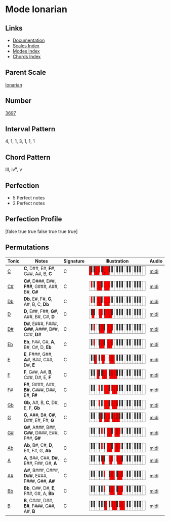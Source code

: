 # Mode Ionarian

## Links

- [Documentation](index.md)
- [Scales Index](Scales.md)
- [Modes Index](Modes.md)
- [Chords Index](Chords.md)

## Parent Scale

[Ionarian](ScaleIonarian.md)

## Number

[3697](https://ianring.com/musictheory/scales/3697)

## Interval Pattern

4, 1, 1, 3, 1, 1, 1

## Chord Pattern

III, iv⁰, v

## Perfection

- 5 Perfect notes
- 2 Perfect notes

## Perfection Profile

[false true true false true true true]

## Permutations

| Tonic | Notes | Signature | Illustration | Audio |
|-------|-------|-----------|--------------|-------|
| [C](ModeCNaturalIonarian.md) | **C**, D##, E#, **F#**, G##, A#, B, **C** | C | ![CNaturalIonarian](ModeCNaturalIonarian.png) | [midi](https://github.com/edipermadi/music/blob/main/docs/ModeCNaturalIonarian.mid?raw=true) |
| [C#](ModeCSharpIonarian.md) | **C#**, D###, E##, **F##**, G###, A##, B#, **C#** | C | ![CSharpIonarian](ModeCSharpIonarian.png) | [midi](https://github.com/edipermadi/music/blob/main/docs/ModeCSharpIonarian.mid?raw=true) |
| [Db](ModeDFlatIonarian.md) | **Db**, E#, F#, **G**, A#, B, C, **Db** | C | ![DFlatIonarian](ModeDFlatIonarian.png) | [midi](https://github.com/edipermadi/music/blob/main/docs/ModeDFlatIonarian.mid?raw=true) |
| [D](ModeDNaturalIonarian.md) | **D**, E##, F##, **G#**, A##, B#, C#, **D** | C | ![DNaturalIonarian](ModeDNaturalIonarian.png) | [midi](https://github.com/edipermadi/music/blob/main/docs/ModeDNaturalIonarian.mid?raw=true) |
| [D#](ModeDSharpIonarian.md) | **D#**, E###, F###, **G##**, A###, B##, C##, **D#** | C | ![DSharpIonarian](ModeDSharpIonarian.png) | [midi](https://github.com/edipermadi/music/blob/main/docs/ModeDSharpIonarian.mid?raw=true) |
| [Eb](ModeEFlatIonarian.md) | **Eb**, F##, G#, **A**, B#, C#, D, **Eb** | C | ![EFlatIonarian](ModeEFlatIonarian.png) | [midi](https://github.com/edipermadi/music/blob/main/docs/ModeEFlatIonarian.mid?raw=true) |
| [E](ModeENaturalIonarian.md) | **E**, F###, G##, **A#**, B##, C##, D#, **E** | C | ![ENaturalIonarian](ModeENaturalIonarian.png) | [midi](https://github.com/edipermadi/music/blob/main/docs/ModeENaturalIonarian.mid?raw=true) |
| [F](ModeFNaturalIonarian.md) | **F**, G##, A#, **B**, C##, D#, E, **F** | C | ![FNaturalIonarian](ModeFNaturalIonarian.png) | [midi](https://github.com/edipermadi/music/blob/main/docs/ModeFNaturalIonarian.mid?raw=true) |
| [F#](ModeFSharpIonarian.md) | **F#**, G###, A##, **B#**, C###, D##, E#, **F#** | C | ![FSharpIonarian](ModeFSharpIonarian.png) | [midi](https://github.com/edipermadi/music/blob/main/docs/ModeFSharpIonarian.mid?raw=true) |
| [Gb](ModeGFlatIonarian.md) | **Gb**, A#, B, **C**, D#, E, F, **Gb** | C | ![GFlatIonarian](ModeGFlatIonarian.png) | [midi](https://github.com/edipermadi/music/blob/main/docs/ModeGFlatIonarian.mid?raw=true) |
| [G](ModeGNaturalIonarian.md) | **G**, A##, B#, **C#**, D##, E#, F#, **G** | C | ![GNaturalIonarian](ModeGNaturalIonarian.png) | [midi](https://github.com/edipermadi/music/blob/main/docs/ModeGNaturalIonarian.mid?raw=true) |
| [G#](ModeGSharpIonarian.md) | **G#**, A###, B##, **C##**, D###, E##, F##, **G#** | C | ![GSharpIonarian](ModeGSharpIonarian.png) | [midi](https://github.com/edipermadi/music/blob/main/docs/ModeGSharpIonarian.mid?raw=true) |
| [Ab](ModeAFlatIonarian.md) | **Ab**, B#, C#, **D**, E#, F#, G, **Ab** | C | ![AFlatIonarian](ModeAFlatIonarian.png) | [midi](https://github.com/edipermadi/music/blob/main/docs/ModeAFlatIonarian.mid?raw=true) |
| [A](ModeANaturalIonarian.md) | **A**, B##, C##, **D#**, E##, F##, G#, **A** | C | ![ANaturalIonarian](ModeANaturalIonarian.png) | [midi](https://github.com/edipermadi/music/blob/main/docs/ModeANaturalIonarian.mid?raw=true) |
| [A#](ModeASharpIonarian.md) | **A#**, B###, C###, **D##**, E###, F###, G##, **A#** | C | ![ASharpIonarian](ModeASharpIonarian.png) | [midi](https://github.com/edipermadi/music/blob/main/docs/ModeASharpIonarian.mid?raw=true) |
| [Bb](ModeBFlatIonarian.md) | **Bb**, C##, D#, **E**, F##, G#, A, **Bb** | C | ![BFlatIonarian](ModeBFlatIonarian.png) | [midi](https://github.com/edipermadi/music/blob/main/docs/ModeBFlatIonarian.mid?raw=true) |
| [B](ModeBNaturalIonarian.md) | **B**, C###, D##, **E#**, F###, G##, A#, **B** | C | ![BNaturalIonarian](ModeBNaturalIonarian.png) | [midi](https://github.com/edipermadi/music/blob/main/docs/ModeBNaturalIonarian.mid?raw=true) |
